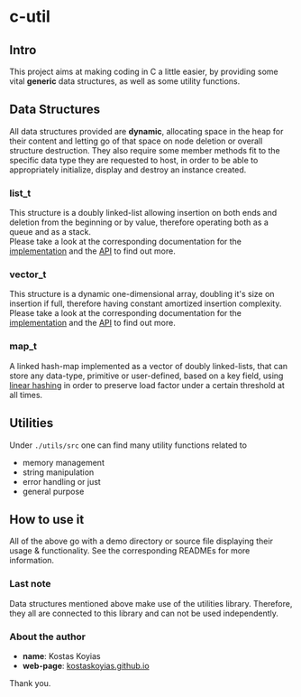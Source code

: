 # c-util #

## Intro ##

This project aims at making coding in C a little easier,
by providing some vital **generic** data structures, as well as
some utility functions.

## Data Structures ##

All data structures provided are **dynamic**, allocating space in the heap
for their content and letting go of that space on node deletion
or overall structure destruction. They also require some member methods
fit to the specific data type they are requested to host, in order to be able
to appropriately initialize, display and destroy an instance created.

### list_t ###

This structure is a doubly linked-list allowing insertion on both ends
and deletion from the beginning or by value, therefore operating
both as a queue and as a stack.\
Please take a look at the corresponding
documentation for the [implementation](./list_t/README.md)
and the [API](./list_t/API.md)  to find out more.

### vector_t ###

This structure is a dynamic one-dimensional array, doubling it's size on insertion
if full, therefore having constant amortized insertion complexity.\
Please take a look at the corresponding
documentation for the [implementation](./vector_t/README.md)
and the [API](./vector_t/API.md)  to find out more.

### map_t ###

A linked hash-map implemented as a vector of doubly linked-lists,
that can store any data-type, primitive or user-defined,
based on a key field, using
[linear hashing](http://cgi.di.uoa.gr/~ad/M149/e_ds_linearhashing.pdf)
in order to preserve load factor under a certain threshold at all times.

## Utilities ##

Under `./utils/src` one can find many utility functions related to

* memory management
* string manipulation
* error handling or just
* general purpose

## How to use it ##

All of the above go with a demo directory or source file
displaying their usage & functionality.
See the corresponding READMEs for more information.

### Last note ###

Data structures mentioned above make use
of the utilities library. Therefore, they all are connected
to this library and can not be used independently.

### About the author ###

* **name**: Kostas Koyias
* **web-page**: [kostaskoyias.github.io](https://kostaskoyias.github.io/)

Thank you.
